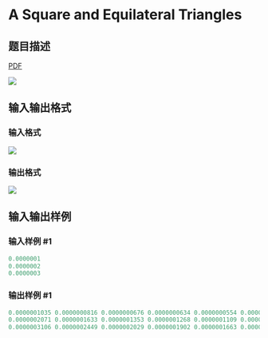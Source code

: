 # A Square and Equilateral Triangles

## 题目描述

[problemUrl]: https://uva.onlinejudge.org/index.php?option=com_onlinejudge&Itemid=8&category=14&page=show_problem&problem=1230

[PDF](https://uva.onlinejudge.org/external/102/p10289.pdf)

![](https://cdn.luogu.com.cn/upload/vjudge_pic/UVA10289/6860d21b2bdd50f030e6e5a5b33a30f00df5a185.png)

## 输入输出格式

### 输入格式

![](https://cdn.luogu.com.cn/upload/vjudge_pic/UVA10289/5ec089e36b9b9124ee249a2cf55f86966c9e9027.png)

### 输出格式

![](https://cdn.luogu.com.cn/upload/vjudge_pic/UVA10289/7c0d1a81209dea2fc09b94b4c64963b0a7f02918.png)

## 输入输出样例

### 输入样例 #1

```cpp
0.0000001
0.0000002
0.0000003
```


### 输出样例 #1

```cpp
0.0000001035 0.0000000816 0.0000000676 0.0000000634 0.0000000554 0.0000000526 0.0000000477
0.0000002071 0.0000001633 0.0000001353 0.0000001268 0.0000001109 0.0000001052 0.0000000953
0.0000003106 0.0000002449 0.0000002029 0.0000001902 0.0000001663 0.0000001577 0.0000001430
```


